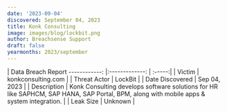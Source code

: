 ```yaml
---
date: '2023-09-04'
discovered: September 04, 2023
title: Konk Consulting
image: images/blog/lockbit.png
author: Breachsense Support
draft: false
yearmonths: 2023/september
---
```



| Data Breach Report
------------:     |:-------------:    | :-----:|
| Victim      | konkconsulting.com      | 
| Threat Actor      | LockBit      | 
| Date Discovered      | Sep 04, 2023      | 
| Description      | Konk Consulting develops software solutions for HR like SAPHCM, SAP HANA, SAP Portal, BPM, along with mobile apps & system integration.      | 
| Leak Size      | Unknown      | 

